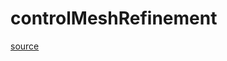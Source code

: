# controlMeshRefinement

[source](github.com/OpenFOAM-jp/OpenFOAM-utilities-tutorials-jp/blob/master/v1906/mesh/generation/foamyMesh/conformalVoronoiMesh/lnInclude/controlMeshRefinement.C/controlMeshRefinement.C)



